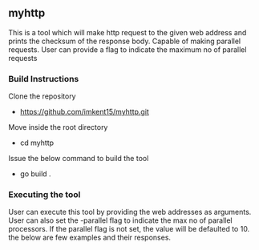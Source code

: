 ## myhttp
This is a tool which will make http request to the given web address and prints the checksum of the response body.
Capable of making parallel requests. User can provide a flag to indicate the maximum no of parallel requests

### Build Instructions
Clone the repository
 - https://github.com/imkent15/myhttp.git
 
Move inside the root directory
 - cd myhttp
 
Issue the below command to build the tool
 - go build .
 
### Executing the tool
User can execute this tool by providing the web addresses as arguments.
User can also set the -parallel flag to indicate the max no of parallel processors.
If the parallel flag is not set, the value will be defaulted to 10.
the below are few examples and their responses.
